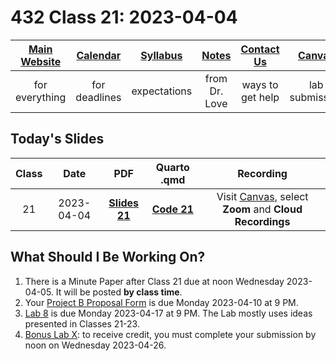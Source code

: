 # 432 Class 21: 2023-04-04

[Main Website](https://thomaselove.github.io/432-2023/) | [Calendar](https://thomaselove.github.io/432-2023/calendar.html) | [Syllabus](https://thomaselove.github.io/432-syllabus-2023/) | [Notes](https://thomaselove.github.io/432-notes/) | [Contact Us](https://thomaselove.github.io/432-2023/contact.html) | [Canvas](https://canvas.case.edu) | [Data and Code](https://github.com/THOMASELOVE/432-data) | [Sources](https://github.com/THOMASELOVE/432-classes-2023/tree/main/sources)
:-----------: | :--------------: | :----------: | :---------: | :-------------: | :-----------: | :------------: |:------:
for everything | for deadlines | expectations | from Dr. Love | ways to get help | lab submission | for downloads | to read

## Today's Slides

Class | Date | PDF | Quarto .qmd | Recording
:---: | :--------: | :------: | :------: | :-------------:
21 | 2023-04-04 | **[Slides 21](https://github.com/THOMASELOVE/432-slides-2023/blob/main/slides21.pdf)** | **[Code 21](https://github.com/THOMASELOVE/432-slides-2023/blob/main/slides21.qmd)** | Visit [Canvas](https://canvas.case.edu/), select **Zoom** and **Cloud Recordings**

## What Should I Be Working On?

1. There is a Minute Paper after Class 21 due at noon Wednesday 2023-04-05. It will be posted **by class time**.
2. Your [Project B Proposal Form](https://thomaselove.github.io/432-2023/projB.html) is due Monday 2023-04-10 at 9 PM.
3. [Lab 8](https://thomaselove.github.io/432-2023/lab8.html) is due Monday 2023-04-17 at 9 PM. The Lab mostly uses ideas presented in Classes 21-23.
4. [Bonus Lab X](https://thomaselove.github.io/432-2023/labX.html): to receive credit, you must complete your submission by noon on Wednesday 2023-04-26.
